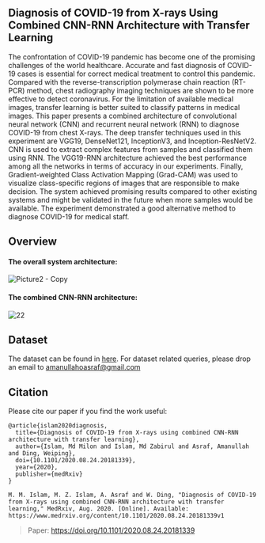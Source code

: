 ## Diagnosis of COVID-19 from X-rays Using Combined CNN-RNN Architecture with Transfer Learning
The confrontation of COVID-19 pandemic has become one of the promising challenges of the world healthcare. Accurate and fast diagnosis of COVID-19 cases is essential for correct medical treatment to control this pandemic. Compared with the reverse-transcription polymerase chain reaction (RT-PCR) method, chest radiography imaging techniques are shown to be more effective to detect coronavirus. For the limitation of available medical images, transfer learning is better suited to classify patterns in medical images. This paper presents a combined architecture of convolutional neural network (CNN) and recurrent neural network (RNN) to diagnose COVID-19 from chest X-rays. The deep transfer techniques used in this experiment are VGG19, DenseNet121, InceptionV3, and Inception-ResNetV2. CNN is used to extract complex features from samples and classified them using RNN. The VGG19-RNN architecture achieved the best performance among all the networks in terms of accuracy in our experiments. Finally, Gradient-weighted Class Activation Mapping (Grad-CAM) was used to visualize class-specific regions of images that are responsible to make decision. The system achieved promising results compared to other existing systems and might be validated in the future when more samples would be available. The experiment demonstrated a good alternative method to diagnose COVID-19 for medical staff. 

## Overview
#### The overall system architecture:
![Picture2 - Copy](https://user-images.githubusercontent.com/31788789/111881337-2dd8f080-89da-11eb-9b59-bd2929bb677c.jpg)

#### The combined CNN-RNN architecture:
![22](https://user-images.githubusercontent.com/31788789/111881647-a8eed680-89db-11eb-8330-85bea9232bfc.jpg)

## Dataset
The dataset can be found in [here](https://www.kaggle.com/amanullahasraf/covid19-pneumonia-normal-chest-xray-pa-dataset). For dataset related queries, please drop an email to amanullahoasraf@gmail.com

## Citation
Please cite our paper if you find the work useful:
```
@article{islam2020diagnosis,
  title={Diagnosis of COVID-19 from X-rays using combined CNN-RNN architecture with transfer learning},
  author={Islam, Md Milon and Islam, Md Zabirul and Asraf, Amanullah and Ding, Weiping},
  doi={10.1101/2020.08.24.20181339},
  year={2020},
  publisher={medRxiv}
}
```
```
M. M. Islam, M. Z. Islam, A. Asraf and W. Ding, "Diagnosis of COVID-19 from X-rays using combined CNN-RNN architecture with transfer learning," MedRxiv, Aug. 2020. [Online]. Available: https://www.medrxiv.org/content/10.1101/2020.08.24.20181339v1

```
> Paper: https://doi.org/10.1101/2020.08.24.20181339
